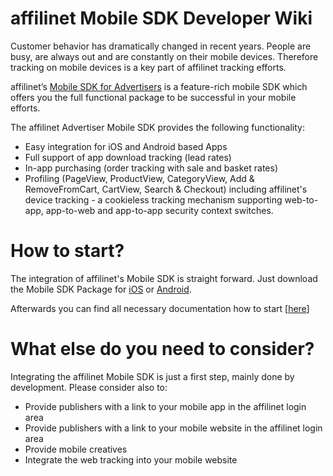 # affilinet Mobile SDK Developer Wiki
Customer behavior has dramatically changed in recent years. People are busy, are always out and are constantly on their mobile devices. Therefore tracking on mobile devices is a key part of affilinet tracking efforts.

affilinet’s [Mobile SDK for Advertisers](http://developer.affili.net/mobile-sdk-advertiser/documentation/) is a feature-rich mobile SDK which offers you the full functional package to be successful in your mobile efforts.

The affilinet Advertiser Mobile SDK provides the following functionality:
* Easy integration for iOS and Android based Apps
* Full support of app download tracking (lead rates)
* In-app purchasing (order tracking with sale and basket rates)
* Profiling (PageView, ProductView, CategoryView, Add & RemoveFromCart, CartView, Search & Checkout)
including affilinet's device tracking - a cookieless tracking mechanism supporting web-to-app, app-to-web and app-to-app security context switches.

# How to start?
The integration of affilinet's Mobile SDK is straight forward. Just download the Mobile SDK Package for [iOS](https://github.com/affilinet/mobile-sdk-advertiser-ios) or [Android](https://github.com/affilinet/mobile-sdk-advertiser-android).

Afterwards you can find all necessary documentation how to start [[here](http://developer.affili.net/mobile-sdk-advertiser/documentation/)]

# What else do you need to consider?
Integrating the affilinet Mobile SDK is just a first step, mainly done by development. Please consider also to: 
* Provide publishers with a link to your mobile app in the affilinet login area
* Provide publishers with a link to your mobile website in the affilinet login area
* Provide mobile creatives
* Integrate the web tracking into your mobile website 
